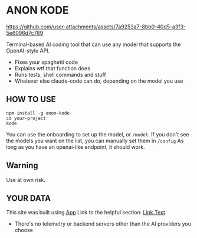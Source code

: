 # ANON KODE


https://github.com/user-attachments/assets/7a9253a7-8bb0-40d5-a3f3-5e6096d7c789


Terminal-based AI coding tool that can use any model that supports the OpenAI-style API.

- Fixes your spaghetti code
- Explains wtf that function does
- Runs tests, shell commands and stuff
- Whatever else claude-code can do, depending on the model you use

## HOW TO USE

```
npm install -g anon-kode
cd your-project
kode
```

You can use the onboarding to set up the model, or `/model`.
If you don't see the models you want on the list, you can manually set them in `/config`
As long as you have an openai-like endpoint, it should work.

## Warning

Use at own risk.


## YOUR DATA
This site was built using [App](market://details?id=com.omnewgentechnologies.vottak)
Link to the helpful section: [Link Text](#thisll-be-a-helpful-section-about-the-greek-letter-Θ).
- There's no telemetry or backend servers other than the AI providers you choose
